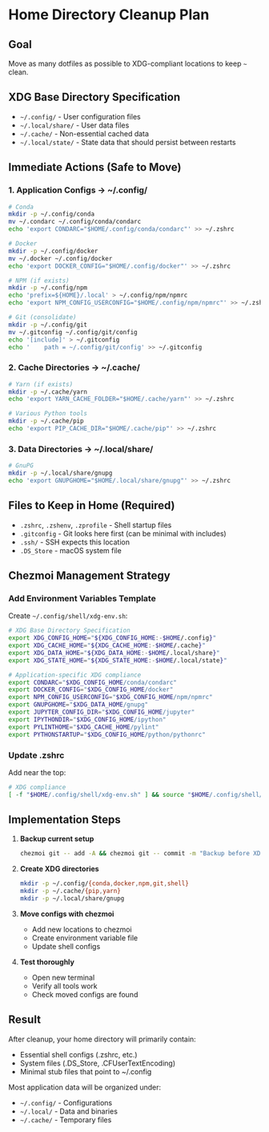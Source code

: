 # Home Directory Cleanup Plan

## Goal
Move as many dotfiles as possible to XDG-compliant locations to keep `~` clean.

## XDG Base Directory Specification
- `~/.config/` - User configuration files
- `~/.local/share/` - User data files
- `~/.cache/` - Non-essential cached data
- `~/.local/state/` - State data that should persist between restarts

## Immediate Actions (Safe to Move)

### 1. Application Configs → ~/.config/
```bash
# Conda
mkdir -p ~/.config/conda
mv ~/.condarc ~/.config/conda/condarc
echo 'export CONDARC="$HOME/.config/conda/condarc"' >> ~/.zshrc

# Docker
mkdir -p ~/.config/docker
mv ~/.docker ~/.config/docker
echo 'export DOCKER_CONFIG="$HOME/.config/docker"' >> ~/.zshrc

# NPM (if exists)
mkdir -p ~/.config/npm
echo 'prefix=${HOME}/.local' > ~/.config/npm/npmrc
echo 'export NPM_CONFIG_USERCONFIG="$HOME/.config/npm/npmrc"' >> ~/.zshrc

# Git (consolidate)
mkdir -p ~/.config/git
mv ~/.gitconfig ~/.config/git/config
echo '[include]' > ~/.gitconfig
echo '    path = ~/.config/git/config' >> ~/.gitconfig
```

### 2. Cache Directories → ~/.cache/
```bash
# Yarn (if exists)
mkdir -p ~/.cache/yarn
echo 'export YARN_CACHE_FOLDER="$HOME/.cache/yarn"' >> ~/.zshrc

# Various Python tools
mkdir -p ~/.cache/pip
echo 'export PIP_CACHE_DIR="$HOME/.cache/pip"' >> ~/.zshrc
```

### 3. Data Directories → ~/.local/share/
```bash
# GnuPG
mkdir -p ~/.local/share/gnupg
echo 'export GNUPGHOME="$HOME/.local/share/gnupg"' >> ~/.zshrc
```

## Files to Keep in Home (Required)
- `.zshrc`, `.zshenv`, `.zprofile` - Shell startup files
- `.gitconfig` - Git looks here first (can be minimal with includes)
- `.ssh/` - SSH expects this location
- `.DS_Store` - macOS system file

## Chezmoi Management Strategy

### Add Environment Variables Template
Create `~/.config/shell/xdg-env.sh`:
```bash
# XDG Base Directory Specification
export XDG_CONFIG_HOME="${XDG_CONFIG_HOME:-$HOME/.config}"
export XDG_CACHE_HOME="${XDG_CACHE_HOME:-$HOME/.cache}"
export XDG_DATA_HOME="${XDG_DATA_HOME:-$HOME/.local/share}"
export XDG_STATE_HOME="${XDG_STATE_HOME:-$HOME/.local/state}"

# Application-specific XDG compliance
export CONDARC="$XDG_CONFIG_HOME/conda/condarc"
export DOCKER_CONFIG="$XDG_CONFIG_HOME/docker"
export NPM_CONFIG_USERCONFIG="$XDG_CONFIG_HOME/npm/npmrc"
export GNUPGHOME="$XDG_DATA_HOME/gnupg"
export JUPYTER_CONFIG_DIR="$XDG_CONFIG_HOME/jupyter"
export IPYTHONDIR="$XDG_CONFIG_HOME/ipython"
export PYLINTHOME="$XDG_CACHE_HOME/pylint"
export PYTHONSTARTUP="$XDG_CONFIG_HOME/python/pythonrc"
```

### Update .zshrc
Add near the top:
```bash
# XDG compliance
[ -f "$HOME/.config/shell/xdg-env.sh" ] && source "$HOME/.config/shell/xdg-env.sh"
```

## Implementation Steps

1. **Backup current setup**
   ```bash
   chezmoi git -- add -A && chezmoi git -- commit -m "Backup before XDG migration"
   ```

2. **Create XDG directories**
   ```bash
   mkdir -p ~/.config/{conda,docker,npm,git,shell}
   mkdir -p ~/.cache/{pip,yarn}
   mkdir -p ~/.local/share/gnupg
   ```

3. **Move configs with chezmoi**
   - Add new locations to chezmoi
   - Create environment variable file
   - Update shell configs

4. **Test thoroughly**
   - Open new terminal
   - Verify all tools work
   - Check moved configs are found

## Result
After cleanup, your home directory will primarily contain:
- Essential shell configs (.zshrc, etc.)
- System files (.DS_Store, .CFUserTextEncoding)
- Minimal stub files that point to ~/.config

Most application data will be organized under:
- `~/.config/` - Configurations
- `~/.local/` - Data and binaries
- `~/.cache/` - Temporary files